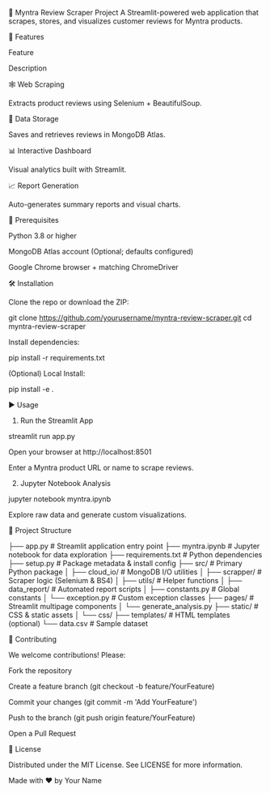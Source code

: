 🎉 Myntra Review Scraper Project
A Streamlit-powered web application that scrapes, stores, and visualizes customer reviews for Myntra products.

🚀 Features

Feature

Description

🕸️ Web Scraping

Extracts product reviews using Selenium + BeautifulSoup.

💾 Data Storage

Saves and retrieves reviews in MongoDB Atlas.

📊 Interactive Dashboard

Visual analytics built with Streamlit.

📈 Report Generation

Auto-generates summary reports and visual charts.

🔧 Prerequisites

Python 3.8 or higher

MongoDB Atlas account (Optional; defaults configured)

Google Chrome browser + matching ChromeDriver

🛠️ Installation

Clone the repo or download the ZIP:

git clone https://github.com/yourusername/myntra-review-scraper.git
cd myntra-review-scraper

Install dependencies:

pip install -r requirements.txt

(Optional) Local Install:

pip install -e .

▶️ Usage

1. Run the Streamlit App

streamlit run app.py

Open your browser at http://localhost:8501

Enter a Myntra product URL or name to scrape reviews.

2. Jupyter Notebook Analysis

jupyter notebook myntra.ipynb

Explore raw data and generate custom visualizations.

📁 Project Structure

├── app.py               # Streamlit application entry point
├── myntra.ipynb         # Jupyter notebook for data exploration
├── requirements.txt     # Python dependencies
├── setup.py             # Package metadata & install config
├── src/                 # Primary Python package
│   ├── cloud_io/        # MongoDB I/O utilities
│   ├── scrapper/        # Scraper logic (Selenium & BS4)
│   ├── utils/           # Helper functions
│   ├── data_report/     # Automated report scripts
│   ├── constants.py     # Global constants
│   └── exception.py     # Custom exception classes
├── pages/               # Streamlit multipage components
│   └── generate_analysis.py
├── static/              # CSS & static assets
│   └── css/
├── templates/           # HTML templates (optional)
└── data.csv             # Sample dataset

🤝 Contributing

We welcome contributions! Please:

Fork the repository

Create a feature branch (git checkout -b feature/YourFeature)

Commit your changes (git commit -m 'Add YourFeature')

Push to the branch (git push origin feature/YourFeature)

Open a Pull Request

📜 License

Distributed under the MIT License. See LICENSE for more information.

Made with ❤️ by Your Name
